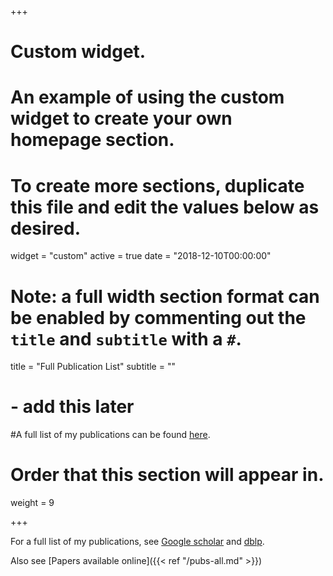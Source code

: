 +++
# Custom widget.
# An example of using the custom widget to create your own homepage section.
# To create more sections, duplicate this file and edit the values below as desired.
widget = "custom"
active = true
date = "2018-12-10T00:00:00"

# Note: a full width section format can be enabled by commenting out the `title` and `subtitle` with a `#`.
title = "Full Publication List"
subtitle = ""

# - add this later
#A full list of my publications can be found [here](http://jkay-github.github.io/judy-pubs.html).

# Order that this section will appear in.
weight = 9

+++

For a full list of my publications, see 
[Google scholar](https://scholar.google.com.au/citations?hl=en&user=4lr4HzgAAAAJ&view_op=list_works)
and
[dblp](https://dblp.org/pid/88/635.html).

Also see [Papers available online]({{< ref "/pubs-all.md" >}}) 
